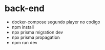 # back-end
 - docker-compose segundo player no codigo
 - npm install
 - npx prisma migration dev
 - npx prisma propagation
 - npm run dev
